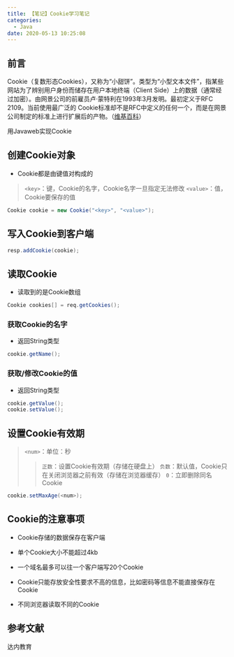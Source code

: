 ```yaml
---
title: 【笔记】Cookie学习笔记
categories:
  - Java
date: 2020-05-13 10:25:08
---
```


## 前言

Cookie（复数形态Cookies），又称为“小甜饼”。类型为“小型文本文件”，指某些网站为了辨别用户身份而储存在用户本地终端（Client Side）上的数据（通常经过加密）。由网景公司的前雇员卢·蒙特利在1993年3月发明。最初定义于RFC 2109。当前使用最广泛的 Cookie标准却不是RFC中定义的任何一个，而是在网景公司制定的标准上进行扩展后的产物。（[维基百科](https://zh.wikipedia.org/wiki/Cookie)）

用Javaweb实现Cookie

<!-- more -->

## 创建Cookie对象

- Cookie都是由键值对构成的

> `<key>`：键，Cookie的名字，Cookie名字一旦指定无法修改
> `<value>`：值，Cookie要保存的值

``` java
Cookie cookie = new Cookie("<key>", "<value>");
```

## 写入Cookie到客户端

``` java
resp.addCookie(cookie);
```

## 读取Cookie

- 读取到的是Cookie数组

``` java
Cookie cookies[] = req.getCookies();
```

### 获取Cookie的名字

- 返回String类型

``` java
cookie.getName();
```

### 获取/修改Cookie的值

- 返回String类型

``` java
cookie.getValue();
cookie.setValue();
```

## 设置Cookie有效期

> `<num>`：单位：秒
>> `正数`：设置Cookie有效期（存储在硬盘上）
>> `负数`：默认值，Cookie只在关闭浏览器之前有效（存储在浏览器缓存）
>> `0`：立即删除同名Cookie

``` java
cookie.setMaxAge(<num>);
```

## Cookie的注意事项

- Cookie存储的数据保存在客户端
- 单个Cookie大小不能超过4kb
- 一个域名最多可以往一个客户端写20个Cookie

- Cookie只能存放安全性要求不高的信息，比如密码等信息不能直接保存在Cookie
- 不同浏览器读取不同的Cookie

## 参考文献

达内教育


